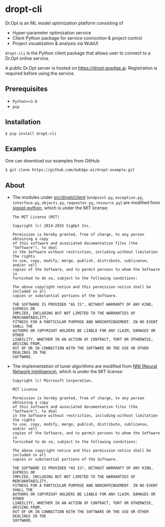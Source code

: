# dropt-cli
Dr.Opt is an ML model optimization platform consisting of
- Hyper-parameter optimization service
- Client Python package for service connoction & project control
- Project visualization & analysis via WubUI

`dropt-cli` is the Python client package that allows user
to connect to a Dr.Opt online service.

A public Dr.Opt server is hosted on <https://dropt.goedge.ai>.
Registration is required before using the service.


## Prerequisites
- `Python>=3.6`
- `pip`


## Installation
```console
$ pip install dropt-cli
```


## Examples
One can download our examples from GitHub:

```console
$ git clone https://github.com/GoEdge-ai/dropt-example.git
```


## About
* The modules under [src/dropt/client](./src/dropt/client)
  (`endpoint.py`, `exception.py`, `interface.py`, `objects.py`,
  `requestor.py`, `resource.py`) are modified from
  [sigopt-python](https://github.com/sigopt/sigopt-python),
  which is under the MIT license:

  ```
  The MIT License (MIT)
  
  Copyright (c) 2014-2015 SigOpt Inc.
  
  Permission is hereby granted, free of charge, to any person obtaining a copy
  of this software and associated documentation files (the "Software"), to deal
  in the Software without restriction, including without limitation the rights
  to use, copy, modify, merge, publish, distribute, sublicense, and/or sell
  copies of the Software, and to permit persons to whom the Software is
  furnished to do so, subject to the following conditions:
  
  The above copyright notice and this permission notice shall be included in all
  copies or substantial portions of the Software.
  
  THE SOFTWARE IS PROVIDED "AS IS", WITHOUT WARRANTY OF ANY KIND, EXPRESS OR
  IMPLIED, INCLUDING BUT NOT LIMITED TO THE WARRANTIES OF MERCHANTABILITY,
  FITNESS FOR A PARTICULAR PURPOSE AND NONINFRINGEMENT. IN NO EVENT SHALL THE
  AUTHORS OR COPYRIGHT HOLDERS BE LIABLE FOR ANY CLAIM, DAMAGES OR OTHER
  LIABILITY, WHETHER IN AN ACTION OF CONTRACT, TORT OR OTHERWISE, ARISING FROM,
  OUT OF OR IN CONNECTION WITH THE SOFTWARE OR THE USE OR OTHER DEALINGS IN THE
  SOFTWARE.
  ```

* The implementation of tuner algorithms are modified from
  [NNI (Neural Network Intelligence)](https://github.com/microsoft/nni),
  which is under the MIT license:

  ```
  Copyright (c) Microsoft Corporation.
  
  MIT License
  
  Permission is hereby granted, free of charge, to any person obtaining a copy
  of this software and associated documentation files (the "Software"), to deal
  in the Software without restriction, including without limitation the rights
  to use, copy, modify, merge, publish, distribute, sublicense, and/or sell
  copies of the Software, and to permit persons to whom the Software is
  furnished to do so, subject to the following conditions:
  
  The above copyright notice and this permission notice shall be included in all
  copies or substantial portions of the Software.
  
  THE SOFTWARE IS PROVIDED *AS IS*, WITHOUT WARRANTY OF ANY KIND, EXPRESS OR
  IMPLIED, INCLUDING BUT NOT LIMITED TO THE WARRANTIES OF MERCHANTABILITY,
  FITNESS FOR A PARTICULAR PURPOSE AND NONINFRINGEMENT. IN NO EVENT SHALL THE
  AUTHORS OR COPYRIGHT HOLDERS BE LIABLE FOR ANY CLAIM, DAMAGES OR OTHER
  LIABILITY, WHETHER IN AN ACTION OF CONTRACT, TORT OR OTHERWISE, ARISING FROM,
  OUT OF OR IN CONNECTION WITH THE SOFTWARE OR THE USE OR OTHER DEALINGS IN THE
  SOFTWARE.
  ```
